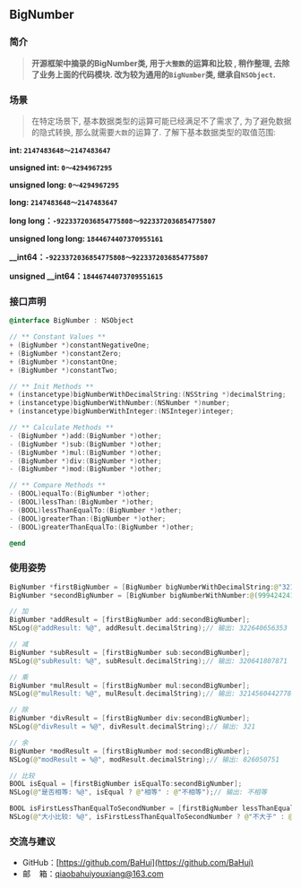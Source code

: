 ## BigNumber

### 简介
> **<ethers>开源框架中摘录的BigNumber类, 用于`大整数`的运算和比较 , 稍作整理, 去除了业务上面的代码模块. 改为较为通用的`BigNumber`类, 继承自`NSObject`.**

### 场景
> 在特定场景下, 基本数据类型的运算可能已经满足不了需求了, 为了避免数据的隐式转换, 那么就需要`大数`的运算了. 了解下基本数据类型的取值范围:

**int: `2147483648～2147483647`**

**unsigned int: `0～4294967295`**

**unsigned long: `0～4294967295`**

**long: `2147483648～2147483647`**

**long long：`-9223372036854775808～9223372036854775807`**

**unsigned long long: `1844674407370955161`**

**__int64：`-9223372036854775808～9223372036854775807`**

**unsigned __int64：`18446744073709551615`**

### 接口声明
``` Objective-C
@interface BigNumber : NSObject

// ** Constant Values **
+ (BigNumber *)constantNegativeOne;
+ (BigNumber *)constantZero;
+ (BigNumber *)constantOne;
+ (BigNumber *)constantTwo;

// ** Init Methods **
+ (instancetype)bigNumberWithDecimalString:(NSString *)decimalString;
+ (instancetype)bigNumberWithNumber:(NSNumber *)number;
+ (instancetype)bigNumberWithInteger:(NSInteger)integer;

// ** Calculate Methods **
- (BigNumber *)add:(BigNumber *)other;
- (BigNumber *)sub:(BigNumber *)other;
- (BigNumber *)mul:(BigNumber *)other;
- (BigNumber *)div:(BigNumber *)other;
- (BigNumber *)mod:(BigNumber *)other;

// ** Compare Methods **
- (BOOL)equalTo:(BigNumber *)other;
- (BOOL)lessThan:(BigNumber *)other;
- (BOOL)lessThanEqualTo:(BigNumber *)other;
- (BOOL)greaterThan:(BigNumber *)other;
- (BOOL)greaterThanEqualTo:(BigNumber *)other;

@end
```
### **使用姿势**
``` Swift
BigNumber *firstBigNumber = [BigNumber bigNumberWithDecimalString:@"321641232112"];
BigNumber *secondBigNumber = [BigNumber bigNumberWithNumber:@(999424241)];

// 加
BigNumber *addResult = [firstBigNumber add:secondBigNumber];
NSLog(@"addResult: %@", addResult.decimalString);// 输出: 322640656353

// 减
BigNumber *subResult = [firstBigNumber sub:secondBigNumber];
NSLog(@"subResult: %@", subResult.decimalString);// 输出: 320641807871

// 乘
BigNumber *mulResult = [firstBigNumber mul:secondBigNumber];
NSLog(@"mulResult: %@", mulResult.decimalString);// 输出: 321456044277840426992

// 除
BigNumber *divResult = [firstBigNumber div:secondBigNumber];
NSLog(@"divResult = %@", divResult.decimalString);// 输出: 321

// 余
BigNumber *modResult = [firstBigNumber mod:secondBigNumber];
NSLog(@"modResult = %@", modResult.decimalString);// 输出: 826050751

// 比较
BOOL isEqual = [firstBigNumber isEqualTo:secondBigNumber];
NSLog(@"是否相等: %@", isEqual ? @"相等" : @"不相等");// 输出: 不相等

BOOL isFirstLessThanEqualToSecondNumber = [firstBigNumber lessThanEqualTo:secondBigNumber];
NSLog(@"大小比较: %@", isFirstLessThanEqualToSecondNumber ? @"不大于" : @"大于");// 输出: 大于

```
### 交流与建议

*   GitHub：[https://github.com/BaHui](https://github.com/BaHui)
*   邮    箱：[qiaobahuiyouxiang@163.com](mailto:qiaobahuiyouxiang@163.com)
